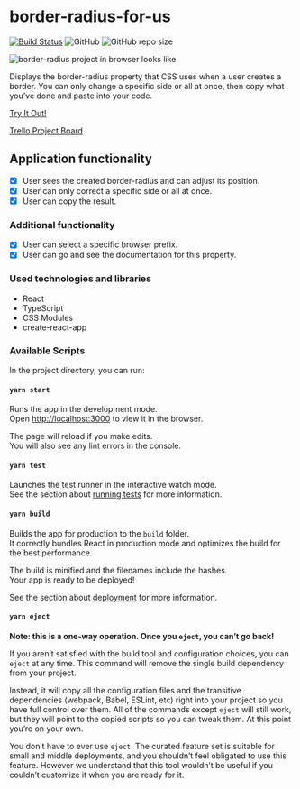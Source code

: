 # border-radius-for-us
[![Build Status](https://travis-ci.com/s0xzwasd/border-radius-for-us.svg?token=cWkXJTYpFWktBDJYUWyS&branch=master)](https://travis-ci.com/s0xzwasd/border-radius-for-us) ![GitHub](https://img.shields.io/github/license/s0xzwasd/border-radius-for-us) ![GitHub repo size](https://img.shields.io/github/repo-size/s0xzwasd/border-radius-for-us)

![border-radius project in browser looks like](https://i.imgur.com/IbNRE51.png)

Displays the border-radius property that CSS uses when a user creates a border. You can only change a specific side or all at once, then copy what you’ve done and paste into your code.

[Try It Out!](https://b-radius-for-us.surge.sh/)

[Trello Project Board](https://trello.com/b/GVyuOEv3)

## Application functionality

- [x] User sees the created border-radius and can adjust its position.
- [x] User can only correct a specific side or all at once.
- [x] User can copy the result.

### Additional functionality

- [x] User can select a specific browser prefix.
- [x] User can go and see the documentation for this property.

### Used technologies and libraries

- React
- TypeScript
- CSS Modules
- create-react-app

### Available Scripts

In the project directory, you can run:

#### `yarn start`

Runs the app in the development mode.<br />
Open [http://localhost:3000](http://localhost:3000) to view it in the browser.

The page will reload if you make edits.<br />
You will also see any lint errors in the console.

#### `yarn test`

Launches the test runner in the interactive watch mode.<br />
See the section about [running tests](https://facebook.github.io/create-react-app/docs/running-tests) for more information.

#### `yarn build`

Builds the app for production to the `build` folder.<br />
It correctly bundles React in production mode and optimizes the build for the best performance.

The build is minified and the filenames include the hashes.<br />
Your app is ready to be deployed!

See the section about [deployment](https://facebook.github.io/create-react-app/docs/deployment) for more information.

#### `yarn eject`

**Note: this is a one-way operation. Once you `eject`, you can’t go back!**

If you aren’t satisfied with the build tool and configuration choices, you can `eject` at any time. This command will remove the single build dependency from your project.

Instead, it will copy all the configuration files and the transitive dependencies (webpack, Babel, ESLint, etc) right into your project so you have full control over them. All of the commands except `eject` will still work, but they will point to the copied scripts so you can tweak them. At this point you’re on your own.

You don’t have to ever use `eject`. The curated feature set is suitable for small and middle deployments, and you shouldn’t feel obligated to use this feature. However we understand that this tool wouldn’t be useful if you couldn’t customize it when you are ready for it.
